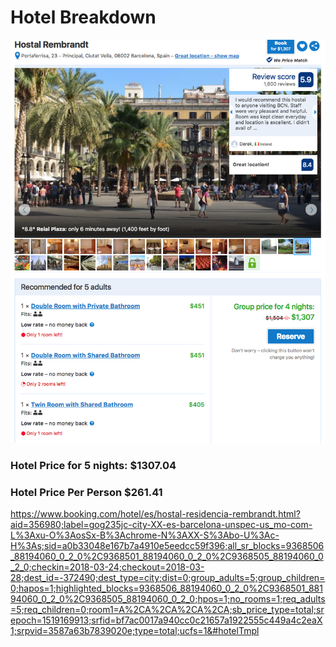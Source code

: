 # Hotel Breakdown

![Hotel Price](https://github.com/znpierucci/4320SCRUMTrip/blob/Hotel/Hotel%20Price.png)

### Hotel Price for 5 nights: $1307.04

### Hotel Price Per Person $261.41


https://www.booking.com/hotel/es/hostal-residencia-rembrandt.html?aid=356980;label=gog235jc-city-XX-es-barcelona-unspec-us_mo-com-L%3Axu-O%3AosSx-B%3Achrome-N%3AXX-S%3Abo-U%3Ac-H%3As;sid=a0b33048e167b7a4910e5eedcc59f396;all_sr_blocks=9368506_88194060_0_2_0%2C9368501_88194060_0_2_0%2C9368505_88194060_0_2_0;checkin=2018-03-24;checkout=2018-03-28;dest_id=-372490;dest_type=city;dist=0;group_adults=5;group_children=0;hapos=1;highlighted_blocks=9368506_88194060_0_2_0%2C9368501_88194060_0_2_0%2C9368505_88194060_0_2_0;hpos=1;no_rooms=1;req_adults=5;req_children=0;room1=A%2CA%2CA%2CA%2CA;sb_price_type=total;srepoch=1519169913;srfid=bf7ac0017a940cc0c21657a1922555c449a4c2eaX1;srpvid=3587a63b7839020e;type=total;ucfs=1&#hotelTmpl
